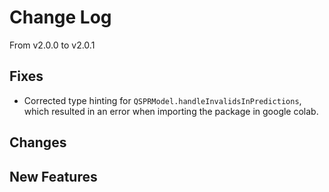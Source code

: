 # Change Log

From v2.0.0 to v2.0.1

## Fixes
- Corrected type hinting for `QSPRModel.handleInvalidsInPredictions`, which resulted in an error when importing the package in google colab.

## Changes

## New Features

